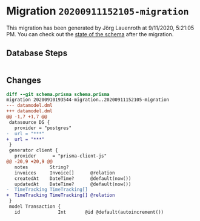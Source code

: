 # Migration `20200911152105-migration`

This migration has been generated by Jörg Lauenroth at 9/11/2020, 5:21:05 PM.
You can check out the [state of the schema](./schema.prisma) after the migration.

## Database Steps

```sql

```

## Changes

```diff
diff --git schema.prisma schema.prisma
migration 20200910193544-migration..20200911152105-migration
--- datamodel.dml
+++ datamodel.dml
@@ -1,7 +1,7 @@
 datasource DS {
   provider = "postgres"
-  url = "***"
+  url = "***"
 }
 generator client {
   provider      = "prisma-client-js"
@@ -20,9 +20,9 @@
   notes        String?
   invoices     Invoice[]      @relation
   createdAt    DateTime?      @default(now())
   updatedAt    DateTime?      @default(now())
-  TimeTracking TimeTracking[]
+  TimeTracking TimeTracking[] @relation
 }
 model Transaction {
   id              Int       @id @default(autoincrement())
```


